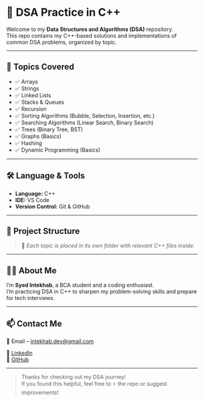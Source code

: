 # 📘 DSA Practice in C++

Welcome to my **Data Structures and Algorithms (DSA)** repository.  
This repo contains my C++-based solutions and implementations of common DSA problems, organized by topic.

---

## 📌 Topics Covered

- ✅ Arrays
- ✅ Strings
- ✅ Linked Lists
- ✅ Stacks & Queues
- ✅ Recursion
- ✅ Sorting Algorithms (Bubble, Selection, Insertion, etc.)
- ✅ Searching Algorithms (Linear Search, Binary Search)
- ✅ Trees (Binary Tree, BST)
- ✅ Graphs (Basics)
- ✅ Hashing
- ✅ Dynamic Programming (Basics)

---

## 🛠 Language & Tools

- **Language:** C++  
- **IDE:** VS Code  
- **Version Control:** Git & GitHub

---

## 📂 Project Structure

> 📌 *Each topic is placed in its own folder with relevant C++ files inside.*

---

## 🙋‍♂️ About Me

I’m **Syed Intekhab**, a BCA student and a coding enthusiast.  
I’m practicing DSA in C++ to sharpen my problem-solving skills and prepare for tech interviews.

---

## 📫 Contact Me

📧 Email – intekhab.dev@gmail.com

🔗 [LinkedIn](https://linkedin.com/)  
🐙 [GitHub](https://github.com/syed-intekhab)

---

> Thanks for checking out my DSA journey!  
> If you found this helpful, feel free to ⭐ the repo or suggest improvements!
